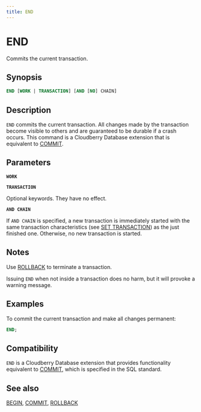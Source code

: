 ```yaml
---
title: END
---
```


# END

Commits the current transaction.

## Synopsis

```sql
END [WORK | TRANSACTION] [AND [NO] CHAIN]
```

## Description

`END` commits the current transaction. All changes made by the transaction become visible to others and are guaranteed to be durable if a crash occurs. This command is a Cloudberry Database extension that is equivalent to [COMMIT](/i18n/zh/docusaurus-plugin-content-docs/current/sql-stmts/sql-stmt-commit.md).

## Parameters

**`WORK`**

**`TRANSACTION`**

Optional keywords. They have no effect.

**`AND CHAIN`**

If `AND CHAIN` is specified, a new transaction is immediately started with the same transaction characteristics (see [SET TRANSACTION](/i18n/zh/docusaurus-plugin-content-docs/current/sql-stmts/sql-stmt-set-transaction.md)) as the just finished one. Otherwise, no new transaction is started.

## Notes

Use [ROLLBACK](/i18n/zh/docusaurus-plugin-content-docs/current/sql-stmts/sql-stmt-rollback.md) to terminate a transaction.

Issuing `END` when not inside a transaction does no harm, but it will provoke a warning message.

## Examples

To commit the current transaction and make all changes permanent:

```sql
END;
```

## Compatibility

`END` is a Cloudberry Database extension that provides functionality equivalent to [COMMIT](/i18n/zh/docusaurus-plugin-content-docs/current/sql-stmts/sql-stmt-commit.md), which is specified in the SQL standard.

## See also

[BEGIN](/i18n/zh/docusaurus-plugin-content-docs/current/sql-stmts/sql-stmt-begin.md), [COMMIT](/i18n/zh/docusaurus-plugin-content-docs/current/sql-stmts/sql-stmt-commit.md), [ROLLBACK](/i18n/zh/docusaurus-plugin-content-docs/current/sql-stmts/sql-stmt-rollback.md)
